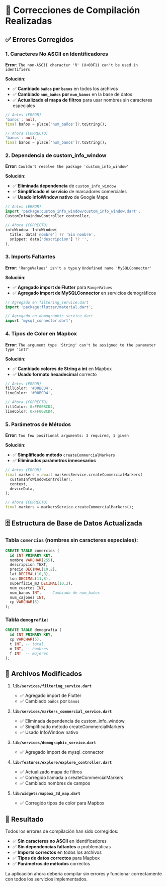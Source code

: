 # 🔧 Correcciones de Compilación Realizadas

## ✅ **Errores Corregidos**

### 1. **Caracteres No ASCII en Identificadores**
**Error**: `The non-ASCII character 'ñ' (U+00F1) can't be used in identifiers`

**Solución**:
- ✅ **Cambiado `baños` por `banos`** en todos los archivos
- ✅ **Cambiado `num_baños` por `num_banos`** en la base de datos
- ✅ **Actualizado el mapa de filtros** para usar nombres sin caracteres especiales

```dart
// Antes (ERROR)
'baños': null,
final baños = place['num_baños']?.toString();

// Ahora (CORRECTO)
'banos': null,
final banos = place['num_banos']?.toString();
```

### 2. **Dependencia de custom_info_window**
**Error**: `Couldn't resolve the package 'custom_info_window'`

**Solución**:
- ✅ **Eliminada dependencia** de `custom_info_window`
- ✅ **Simplificado el servicio** de marcadores comerciales
- ✅ **Usado InfoWindow nativo** de Google Maps

```dart
// Antes (ERROR)
import 'package:custom_info_window/custom_info_window.dart';
CustomInfoWindowController controller,

// Ahora (CORRECTO)
infoWindow: InfoWindow(
  title: data['nombre'] ?? 'Sin nombre',
  snippet: data['descripcion'] ?? '',
),
```

### 3. **Imports Faltantes**
**Error**: `'RangeValues' isn't a type` y `Undefined name 'MySQLConnector'`

**Solución**:
- ✅ **Agregado import de Flutter** para `RangeValues`
- ✅ **Agregado import de MySQLConnector** en servicios demográficos

```dart
// Agregado en filtering_service.dart
import 'package:flutter/material.dart';

// Agregado en demographic_service.dart
import 'mysql_connector.dart';
```

### 4. **Tipos de Color en Mapbox**
**Error**: `The argument type 'String' can't be assigned to the parameter type 'int?'`

**Solución**:
- ✅ **Cambiado colores de String a int** en Mapbox
- ✅ **Usado formato hexadecimal** correcto

```dart
// Antes (ERROR)
fillColor: '#00BCD4',
lineColor: '#00BCD4',

// Ahora (CORRECTO)
fillColor: 0xFF00BCD4,
lineColor: 0xFF00BCD4,
```

### 5. **Parámetros de Métodos**
**Error**: `Too few positional arguments: 3 required, 1 given`

**Solución**:
- ✅ **Simplificado método** `createCommercialMarkers`
- ✅ **Eliminados parámetros innecesarios**

```dart
// Antes (ERROR)
final markers = await markersService.createCommercialMarkers(
  customInfoWindowController!,
  context,
  deviceData,
);

// Ahora (CORRECTO)
final markers = markersService.createCommercialMarkers();
```

## 🗄️ **Estructura de Base de Datos Actualizada**

### **Tabla `comercios`** (nombres sin caracteres especiales):
```sql
CREATE TABLE comercios (
  id INT PRIMARY KEY,
  nombre VARCHAR(255),
  descripcion TEXT,
  precio DECIMAL(10,2),
  lat DECIMAL(10,8),
  lon DECIMAL(11,8),
  superficie_m3 DECIMAL(10,2),
  num_cuartos INT,
  num_banos INT,  -- Cambiado de num_baños
  num_cajones INT,
  cp VARCHAR(5)
);
```

### **Tabla `demografia`**:
```sql
CREATE TABLE demografia (
  id INT PRIMARY KEY,
  cp VARCHAR(5),
  t INT, -- total
  m INT, -- hombres
  f INT  -- mujeres
);
```

## 🔧 **Archivos Modificados**

1. **`lib/services/filtering_service.dart`**
   - ✅ Agregado import de Flutter
   - ✅ Cambiado `baños` por `banos`

2. **`lib/services/markers_commercial_service.dart`**
   - ✅ Eliminada dependencia de custom_info_window
   - ✅ Simplificado método createCommercialMarkers
   - ✅ Usado InfoWindow nativo

3. **`lib/services/demographic_service.dart`**
   - ✅ Agregado import de mysql_connector

4. **`lib/features/explore/explore_controller.dart`**
   - ✅ Actualizado mapa de filtros
   - ✅ Corregido llamada a createCommercialMarkers
   - ✅ Cambiado nombres de campos

5. **`lib/widgets/mapbox_3d_map.dart`**
   - ✅ Corregido tipos de color para Mapbox

## 🚀 **Resultado**

Todos los errores de compilación han sido corregidos:

- ✅ **Sin caracteres no ASCII** en identificadores
- ✅ **Sin dependencias faltantes** o problemáticas
- ✅ **Imports correctos** en todos los archivos
- ✅ **Tipos de datos correctos** para Mapbox
- ✅ **Parámetros de métodos** correctos

La aplicación ahora debería compilar sin errores y funcionar correctamente con todos los servicios implementados.
